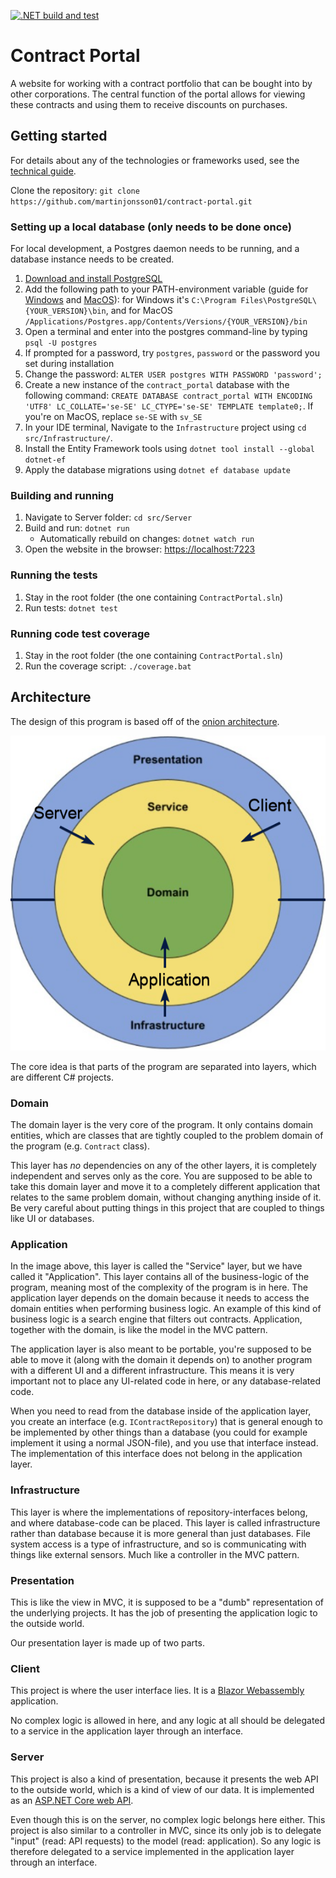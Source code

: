 [![.NET build and test](https://github.com/martinjonsson01/contract-portal/actions/workflows/dotnet.yml/badge.svg?branch=master)](https://github.com/martinjonsson01/contract-portal/actions/workflows/dotnet.yml)

# Contract Portal
A website for working with a contract portfolio that can be bought into by other corporations. The central function of the portal allows for viewing these contracts and using them to receive discounts on purchases.

## Getting started

For details about any of the technologies or frameworks used, see the [technical guide](documents/technical-guide.md).

Clone the repository: `git clone https://github.com/martinjonsson01/contract-portal.git`

### Setting up a local database (only needs to be done once)
For local development, a Postgres daemon needs to be running, and a database instance needs to be created.
1. [Download and install PostgreSQL](https://www.postgresql.org/download/)
2. Add the following path to your PATH-environment variable (guide for [Windows](https://docs.microsoft.com/en-us/previous-versions/office/developer/sharepoint-2010/ee537574(v=office.14)) and [MacOS](https://wpbeaches.com/how-to-add-to-the-shell-path-in-macos-using-terminal/)): for Windows it's `C:\Program Files\PostgreSQL\{YOUR_VERSION}\bin`, and for MacOS `/Applications/Postgres.app/Contents/Versions/{YOUR_VERSION}/bin`
3. Open a terminal and enter into the postgres command-line by typing `psql -U postgres`
4. If prompted for a password, try `postgres`, `password` or the password you set during installation
5. Change the password: `ALTER USER postgres WITH PASSWORD 'password';`
6. Create a new instance of the `contract_portal` database with the following command: `CREATE DATABASE contract_portal
   WITH ENCODING 'UTF8' LC_COLLATE='se-SE' LC_CTYPE='se-SE' TEMPLATE template0;`. If you're on MacOS, replace `se-SE` with `sv_SE`
7. In your IDE terminal, Navigate to the `Infrastructure` project using `cd src/Infrastructure/`.
8. Install the Entity Framework tools using `dotnet tool install --global dotnet-ef`
9. Apply the database migrations using `dotnet ef database update`

### Building and running
1. Navigate to Server folder: `cd src/Server`
2. Build and run: `dotnet run`
   * Automatically rebuild on changes: `dotnet watch run`
3. Open the website in the browser: [https://localhost:7223](https://localhost:7223)

### Running the tests
1. Stay in the root folder (the one containing `ContractPortal.sln`)
2. Run tests: `dotnet test`

### Running code test coverage
1. Stay in the root folder (the one containing `ContractPortal.sln`)
2. Run the coverage script: `./coverage.bat`

## Architecture
The design of this program is based off of the [onion architecture](https://code-maze.com/onion-architecture-in-aspnetcore/).

![The onion architecture in this project](documents/images/onion-architecture.png)

The core idea is that parts of the program are separated into layers, which are different C# projects.

### Domain
The domain layer is the very core of the program. It only contains domain entities, which are classes that are tightly coupled to the problem domain of the program (e.g. `Contract` class).

This layer has *no* dependencies on any of the other layers, it is completely independent and serves only as the core. You are supposed to be able to take this domain layer and move it to a completely different application that relates to the same problem domain, without changing anything inside of it. Be very careful about putting things in this project that are coupled to things like UI or databases.

### Application
In the image above, this layer is called the "Service" layer, but we have called it "Application". This layer contains all of the business-logic of the program, meaning most of the complexity of the program is in here. The application layer depends on the domain because it needs to access the domain entities when performing business logic. An example of this kind of business logic is a search engine that filters out contracts. Application, together with the domain, is like the model in the MVC pattern.

The application layer is also meant to be portable, you're supposed to be able to move it (along with the domain it depends on) to another program with a different UI and a different infrastructure. This means it is very important not to place any UI-related code in here, or any database-related code.

When you need to read from the database inside of the application layer, you create an interface (e.g. `IContractRepository`) that is general enough to be implemented by other things than a database (you could for example implement it using a normal JSON-file), and you use that interface instead. The implementation of this interface does not belong in the application layer.

### Infrastructure
This layer is where the implementations of repository-interfaces belong, and where database-code can be placed. This layer is called infrastructure rather than database because it is more general than just databases. File system access is a type of infrastructure, and so is communicating with things like external sensors. Much like a controller in the MVC pattern.

### Presentation
This is like the view in MVC, it is supposed to be a "dumb" representation of the underlying projects. It has the job of presenting the application logic to the outside world.

Our presentation layer is made up of two parts.
### Client
This project is where the user interface lies. It is a [Blazor Webassembly](https://docs.microsoft.com/en-us/aspnet/core/blazor/?view=aspnetcore-6.0#blazor-webassembly) application.

No complex logic is allowed in here, and any logic at all should be delegated to a service in the application layer through an interface.

### Server
This project is also a kind of presentation, because it presents the web API to the outside world, which is a kind of view of our data. It is implemented as an [ASP.NET Core web API](https://docs.microsoft.com/en-us/aspnet/core/web-api/?view=aspnetcore-6.0).

Even though this is on the server, no complex logic belongs here either. This project is also similar to a controller in MVC, since its only job is to delegate "input" (read: API requests) to the model (read: application). So any logic is therefore delegated to a service implemented in the application layer through an interface.
